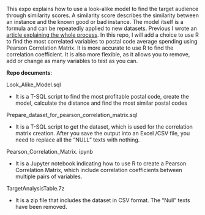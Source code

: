 This expo explains how to use a look-alike model to find the target audience through similarity scores. A similarity score describes the similarity between an instance and the known good or bad instance. The model itself is a formula and can be repeatedly applied to new datasets. Previous I wrote an [article explaining the whole process](https://evaanalytics.wixsite.com/website/post/target-high-value-audience-using-look-alike-model). In this repo, I will add a choice to use R to find the most correlated variables to postal code average spending using Pearson Correlation Matrix. It is more accurate to use R to find the correlation coefficient.  It is also more flexible, as it allows you to remove, add or change as many variables to test as you can.

**Repo documents**:

Look_Alike_Model.sql
- It is a T-SQL script to find the most profitable postal code, create the model, calculate the distance and find the most similar postal codes

Prepare_dataset_for_pearson_correlation_matrix.sql
- It is a T-SQL script to get the dataset, which is used for the correlation matrix creation. After you save the output into an Excel /CSV file, you need to replace all the “NULL” texts with nothing. 

Pearson_Correlation_Matrix. ipynb
- It is a Jupyter notebook indicating how to use R to create a Pearson Correlation Matrix, which include correlation coefficients between multiple pairs of variables.

TargetAnalysisTable.7z
- It is a zip file that includes the dataset in CSV format. The “Null” texts have been removed.
